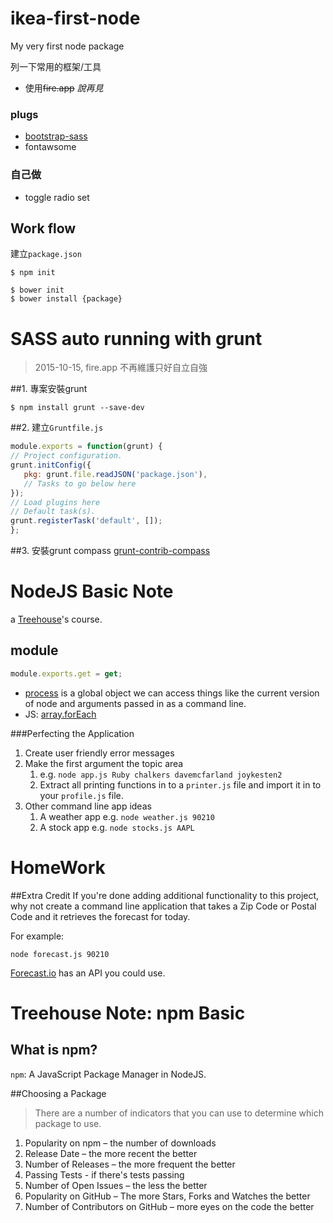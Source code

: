 # ikea-first-node
My very first node package

列一下常用的框架/工具

* 使用~~fire.app~~ *說再見* 

### plugs

* [bootstrap-sass]()
* fontawsome

### 自己做

* toggle radio set


## Work flow

建立`package.json`

```
$ npm init
```

```
$ bower init
$ bower install {package}
```


# SASS auto running with grunt

> 2015-10-15, fire.app 不再維護只好自立自強

##1. 專案安裝grunt
```
$ npm install grunt --save-dev
```

##2. 建立`Gruntfile.js`

```js
module.exports = function(grunt) {
// Project configuration.
grunt.initConfig({
   pkg: grunt.file.readJSON('package.json'),
   // Tasks to go below here
});
// Load plugins here
// Default task(s).
grunt.registerTask('default', []);
};
```

##3. 安裝grunt compass
[grunt-contrib-compass](https://www.npmjs.com/package/grunt-contrib-compass)


# NodeJS Basic Note
a [Treehouse](http://teamtreehouse.com/library/nodejs-basics)'s course.

## module

```js
module.exports.get = get;
```
* [process](https://nodejs.org/api/process.html) is a global object we can access things like the current version of node and arguments passed in as a command line.
* JS: [array.forEach](https://developer.mozilla.org/en-US/docs/Web/JavaScript/Reference/Global_Objects/Array/forEach)

###Perfecting the Application

1. Create user friendly error messages
2. Make the first argument the topic area
	1. e.g. `node app.js Ruby chalkers davemcfarland joykesten2`
	2. Extract all printing functions in to a `printer.js` file and import it in to your `profile.js` file.
3. Other command line app ideas
	1. A weather app
		e.g. `node weather.js 90210`
	2. A stock app
		e.g. `node stocks.js AAPL`

# HomeWork
##Extra Credit
If you're done adding additional functionality to this project, why not create a command line application that takes a Zip Code or Postal Code and it retrieves the forecast for today.

For example:

```
node forecast.js 90210
```
[Forecast.io](http://forecast.io/#/f/25.0392,121.5250) has an API you could use.




# Treehouse Note: npm Basic

## What is npm?

`npm`: A JavaScript Package Manager in NodeJS.

##Choosing a Package

> There are a number of indicators that you can use to determine which package to use.

1. Popularity on npm – the number of downloads
2. Release Date – the more recent the better
3. Number of Releases – the more frequent the better
4. Passing Tests - if there's tests passing
5. Number of Open Issues – the less the better
6. Popularity on GitHub – The more Stars, Forks and Watches the better
7. Number of Contributors on GitHub – more eyes on the code the better











